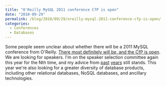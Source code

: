 ```yaml
---
title: "O'Reilly MySQL 2011 conference CfP is open"
date: "2010-09-29"
permalink: /blog/2010/09/29/oreilly-mysql-2011-conference-cfp-is-open/
categories:
  - Conferences
  - Databases
---
```

Some people seem unclear about whether there will be a 2011 MySQL conference from O'Reilly. [There most definitely will be, and the CfP is open][1]. We are looking for speakers. I'm on the speaker selection committee again this year for the Nth time, and my advice from [past][2] [years][3] still stands. This year we're also looking for a greater diversity of database products, including other relational databases, NoSQL databases, and ancillary technologies.

 [1]: http://en.oreilly.com/mysql2011/
 [2]: http://www.xaprb.com/blog/2009/12/19/how-to-write-a-good-mysql-conference-proposal/
 [3]: http://www.xaprb.com/blog/2007/10/05/how-to-get-your-session-accepted-to-mysql-conference-2008/
